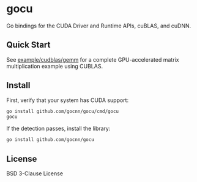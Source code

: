 # gocu

Go bindings for the CUDA Driver and Runtime APIs, cuBLAS, and cuDNN.

## Quick Start

See [example/cudblas/gemm](example/cudblas/gemm/) for a complete GPU-accelerated matrix multiplication example using CUBLAS.

## Install

First, verify that your system has CUDA support:

```sh
go install github.com/gocnn/gocu/cmd/gocu
gocu
```

If the detection passes, install the library:

```sh
go install github.com/gocnn/gocu
```

## License

BSD 3-Clause License
